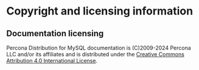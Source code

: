 # Copyright and licensing information

## Documentation licensing

Percona Distribution for MySQL documentation is (C)2009-2024 Percona LLC and/or its affiliates and is distributed under the [Creative Commons Attribution 4.0 International License](https://creativecommons.org/licenses/by/4.0/).

